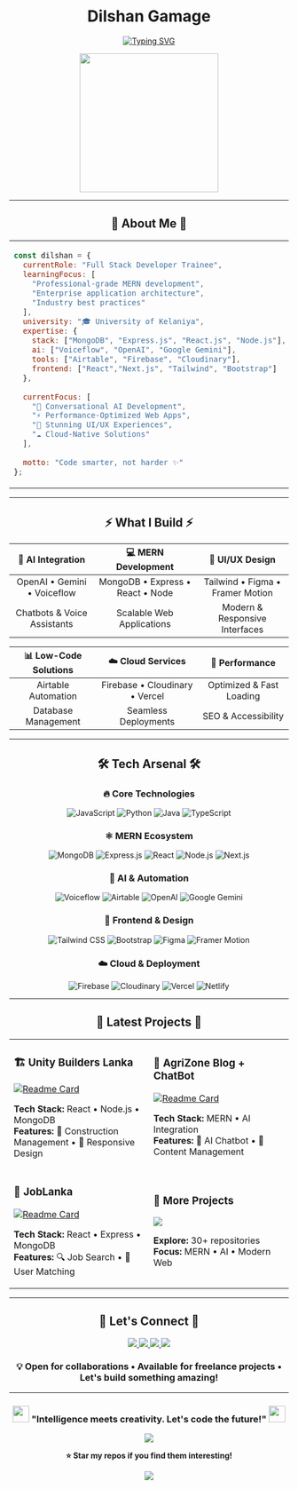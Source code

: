 # <div align="center"> **Dilshan Gamage** </div>

<div align="center">

[![Typing SVG](https://readme-typing-svg.demolab.com?font=JetBrains+Mono&weight=700&size=28&duration=2500&pause=800&color=00D4AA&center=true&vCenter=true&multiline=true&width=800&height=120&lines=Full-Stack+Developer+%26+AI+Specialist;+MERN+Stack+%7C+Cloud+Solutions+%7C+API+Integrations;🌟+Building+Intelligent%2C+Scalable+Digital+Experiences)](https://git.io/typing-svg)

<div align="center">
<img src="https://media.giphy.com/media/qgQUggAC3Pfv687qPC/giphy.gif" width="250"/>
</div>

</div>

---

## <div align="center">🎯 **About Me** 🎯</div>

<div align="center">
<table>
<tr>
<td width="800">

```javascript
const dilshan = {
  currentRole: "Full Stack Developer Trainee",
  learningFocus: [
    "Professional-grade MERN development",
    "Enterprise application architecture",
    "Industry best practices"
  ],
  university: "🎓 University of Kelaniya",
  expertise: {
    stack: ["MongoDB", "Express.js", "React.js", "Node.js"],
    ai: ["Voiceflow", "OpenAI", "Google Gemini"],
    tools: ["Airtable", "Firebase", "Cloudinary"],
    frontend: ["React","Next.js", "Tailwind", "Bootstrap"]
  },
  
  currentFocus: [
    "🤖 Conversational AI Development",
    "⚡ Performance-Optimized Web Apps", 
    "🎨 Stunning UI/UX Experiences",
    "☁️ Cloud-Native Solutions"
  ],
  
  motto: "Code smarter, not harder ✨"
};
```

</td>

</tr>
</table>
</div>

---

## <div align="center">⚡ **What I Build** ⚡</div>

<div align="center">

| 🤖 **AI Integration** | 💻 **MERN Development** | 🎨 **UI/UX Design** |
|:---:|:---:|:---:|
| OpenAI • Gemini • Voiceflow | MongoDB • Express • React • Node | Tailwind • Figma • Framer Motion |
| Chatbots & Voice Assistants | Scalable Web Applications | Modern & Responsive Interfaces |

| 📊 **Low-Code Solutions** | ☁️ **Cloud Services** | 🚀 **Performance** |
|:---:|:---:|:---:|
| Airtable Automation | Firebase • Cloudinary • Vercel | Optimized & Fast Loading |
| Database Management | Seamless Deployments | SEO & Accessibility |

</div>

---

## <div align="center">🛠️ **Tech Arsenal** 🛠️</div>

<div align="center">

### **🔥 Core Technologies**
![JavaScript](https://img.shields.io/badge/JavaScript-F7DF1E?style=for-the-badge&logo=javascript&logoColor=black&labelColor=000)
![Python](https://img.shields.io/badge/Python-3776AB?style=for-the-badge&logo=python&logoColor=white&labelColor=000)
![Java](https://img.shields.io/badge/Java-ED8B00?style=for-the-badge&logo=openjdk&logoColor=white&labelColor=000)
![TypeScript](https://img.shields.io/badge/TypeScript-007ACC?style=for-the-badge&logo=typescript&logoColor=white&labelColor=000)

### **⚛️ MERN Ecosystem**
![MongoDB](https://img.shields.io/badge/MongoDB-4EA94B?style=for-the-badge&logo=mongodb&logoColor=white&labelColor=000)
![Express.js](https://img.shields.io/badge/Express.js-000000?style=for-the-badge&logo=express&logoColor=white&labelColor=333)
![React](https://img.shields.io/badge/React-20232A?style=for-the-badge&logo=react&logoColor=61DAFB&labelColor=000)
![Node.js](https://img.shields.io/badge/Node.js-43853D?style=for-the-badge&logo=node.js&logoColor=white&labelColor=000)
![Next.js](https://img.shields.io/badge/Next.js-000000?style=for-the-badge&logo=next.js&logoColor=white&labelColor=333)

### **🤖 AI & Automation**
![Voiceflow](https://img.shields.io/badge/Voiceflow-6E56CF?style=for-the-badge&logo=voiceflow&logoColor=white&labelColor=000)
![Airtable](https://img.shields.io/badge/Airtable-18BFFF?style=for-the-badge&logo=airtable&logoColor=white&labelColor=000)
![OpenAI](https://img.shields.io/badge/OpenAI-412991?style=for-the-badge&logo=openai&logoColor=white&labelColor=000)
![Google Gemini](https://img.shields.io/badge/Google%20Gemini-4285F4?style=for-the-badge&logo=google&logoColor=white&labelColor=000)

### **🎨 Frontend & Design**
![Tailwind CSS](https://img.shields.io/badge/Tailwind_CSS-38B2AC?style=for-the-badge&logo=tailwind-css&logoColor=white&labelColor=000)
![Bootstrap](https://img.shields.io/badge/Bootstrap-7952B3?style=for-the-badge&logo=bootstrap&logoColor=white&labelColor=000)
![Figma](https://img.shields.io/badge/Figma-F24E1E?style=for-the-badge&logo=figma&logoColor=white&labelColor=000)
![Framer Motion](https://img.shields.io/badge/Framer%20Motion-0055FF?style=for-the-badge&logo=framer&logoColor=white&labelColor=000)

### **☁️ Cloud & Deployment**
![Firebase](https://img.shields.io/badge/Firebase-FFCA28?style=for-the-badge&logo=firebase&logoColor=black&labelColor=000)
![Cloudinary](https://img.shields.io/badge/Cloudinary-3448C5?style=for-the-badge&logo=cloudinary&logoColor=white&labelColor=000)
![Vercel](https://img.shields.io/badge/Vercel-000000?style=for-the-badge&logo=vercel&logoColor=white&labelColor=333)
![Netlify](https://img.shields.io/badge/Netlify-00C7B7?style=for-the-badge&logo=netlify&logoColor=white&labelColor=000)

</div>

---
## <div align="center">🌟 **Latest Projects** 🌟</div>

<div align="center">
<table>
<tr>
<td width="50%">

### 🏗️ **Unity Builders Lanka**
[![Readme Card](https://github-readme-stats.vercel.app/api/pin/?username=dlshn&repo=unity-builders-lanka-web&theme=radical&hide_border=true&bg_color=0D1117&title_color=00D4AA&text_color=FFFFFF)](https://github.com/dlshn/unity-builders-lanka-web)

**Tech Stack:** React • Node.js • MongoDB  
**Features:** 🏢 Construction Management • 📱 Responsive Design

</td>
<td width="50%">

### 🌱 **AgriZone Blog + ChatBot**
[![Readme Card](https://github-readme-stats.vercel.app/api/pin/?username=dlshn&repo=AgriZone-Blog-With-ChatBot&theme=radical&hide_border=true&bg_color=0D1117&title_color=00D4AA&text_color=FFFFFF)](https://github.com/dlshn/AgriZone-Blog-With-ChatBot)

**Tech Stack:** MERN • AI Integration  
**Features:** 🤖 AI Chatbot • 📝 Content Management

</td>
</tr>
<tr>
<td width="50%">

### 💼 **JobLanka**
[![Readme Card](https://github-readme-stats.vercel.app/api/pin/?username=dlshn&repo=JobLanka&theme=radical&hide_border=true&bg_color=0D1117&title_color=00D4AA&text_color=FFFFFF)](https://github.com/dlshn/JobLanka)

**Tech Stack:** React • Express • MongoDB  
**Features:** 🔍 Job Search • 👥 User Matching

</td>
<td width="50%">

### 🚀 **More Projects**
<a href="https://github.com/dlshn?tab=repositories">
<img src="https://img.shields.io/badge/View%20All%20Projects-00D4AA?style=for-the-badge&logo=github&logoColor=white&labelColor=000"/>
</a>

**Explore:** 30+ repositories  
**Focus:** MERN • AI • Modern Web

</td>
</tr>
</table>
</div>

---

## <div align="center">🤝 **Let's Connect** 🤝</div>

<div align="center">

<a href="http://dilshangamage.me">
<img src="https://img.shields.io/badge/🌐%20Portfolio-6366F1?style=for-the-badge&logo=safari&logoColor=white&labelColor=000"/>
</a>
<a href="https://linkedin.com/in/dilshangamage">
<img src="https://img.shields.io/badge/LinkedIn-0077B5?style=for-the-badge&logo=linkedin&logoColor=white&labelColor=000"/>
</a>
<a href="mailto:dlshngamage917@gmail.com">
<img src="https://img.shields.io/badge/📧%20Email-D14836?style=for-the-badge&logo=gmail&logoColor=white&labelColor=000"/>
</a>
<a href="https://wa.me/94705570433">
<img src="https://img.shields.io/badge/WhatsApp-25D366?style=for-the-badge&logo=whatsapp&logoColor=white&labelColor=000"/>
</a>

### **💡 Open for collaborations • Available for freelance projects • Let's build something amazing!**

</div>

---

<div align="center">

### <img src="https://media.giphy.com/media/WUlplcMpOCEmTGBtBW/giphy.gif" width="30"> **"Intelligence meets creativity. Let's code the future!"** <img src="https://media.giphy.com/media/WUlplcMpOCEmTGBtBW/giphy.gif" width="30">

<img src="https://capsule-render.vercel.app/api?type=waving&color=gradient&customColorList=6,11,20&height=100&section=footer"/>

**⭐ Star my repos if you find them interesting!**

<img src="https://komarev.com/ghpvc/?username=dlshn&label=Profile%20Views&color=00d4aa&style=for-the-badge"/>

</div>
